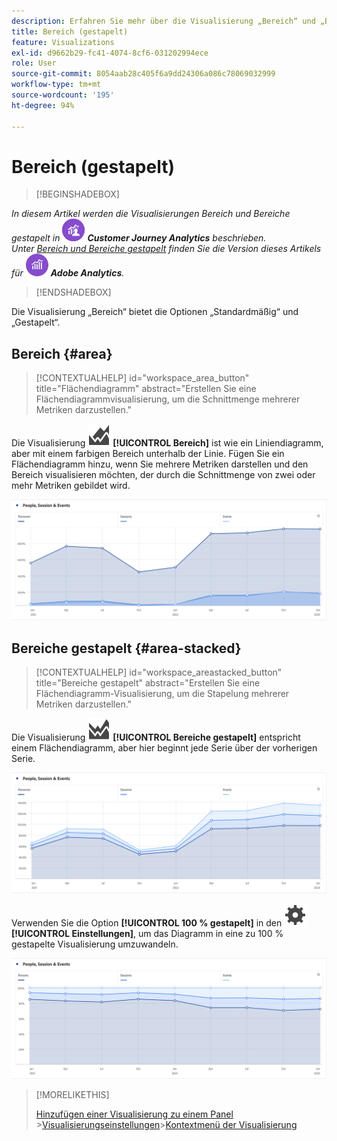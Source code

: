 ```yaml
---
description: Erfahren Sie mehr über die Visualisierung „Bereich“ und „Bereich gestapelt“.
title: Bereich (gestapelt)
feature: Visualizations
exl-id: d9662b29-fc41-4074-8cf6-031202994ece
role: User
source-git-commit: 8054aab28c405f6a9dd24306a086c78069032999
workflow-type: tm+mt
source-wordcount: '195'
ht-degree: 94%

---
```


# Bereich (gestapelt)

>[!BEGINSHADEBOX]

_In diesem Artikel werden die Visualisierungen Bereich und Bereiche gestapelt in_ ![CustomerJourneyAnalytics](/help/assets/icons/CustomerJourneyAnalytics.svg) _&#x200B;**Customer Journey Analytics** beschrieben._<br/>_Unter [Bereich und Bereiche gestapelt](https://experienceleague.adobe.com/de/docs/analytics/analyze/analysis-workspace/visualizations/area) finden Sie die Version dieses Artikels für_ ![AdobeAnalytics](/help/assets/icons/AdobeAnalytics.svg) _&#x200B;**Adobe Analytics**._

>[!ENDSHADEBOX]


Die Visualisierung „Bereich“ bietet die Optionen „Standardmäßig“ und „Gestapelt“.

## Bereich {#area}

<!-- markdownlint-disable MD034 -->

>[!CONTEXTUALHELP]
>id="workspace_area_button"
>title="Flächendiagramm"
>abstract="Erstellen Sie eine Flächendiagrammvisualisierung, um die Schnittmenge mehrerer Metriken darzustellen."

<!-- markdownlint-enable MD034 -->





Die Visualisierung ![GraphArea](/help/assets/icons/GraphArea.svg) **[!UICONTROL Bereich]** ist wie ein Liniendiagramm, aber mit einem farbigen Bereich unterhalb der Linie. Fügen Sie ein Flächendiagramm hinzu, wenn Sie mehrere Metriken darstellen und den Bereich visualisieren möchten, der durch die Schnittmenge von zwei oder mehr Metriken gebildet wird.

![Visualisierung Bereich mit mehreren Metriken](assets/area.png)

## Bereiche gestapelt {#area-stacked}

<!-- markdownlint-disable MD034 -->

>[!CONTEXTUALHELP]
>id="workspace_areastacked_button"
>title="Bereiche gestapelt"
>abstract="Erstellen Sie eine Flächendiagramm-Visualisierung, um die Stapelung mehrerer Metriken darzustellen."

<!-- markdownlint-enable MD034 -->


Die Visualisierung ![GraphAreaStacked](/help/assets/icons/GraphAreaStacked.svg) **[!UICONTROL Bereiche gestapelt]** entspricht einem Flächendiagramm, aber hier beginnt jede Serie über der vorherigen Serie.

![Bereich gestapelt (jede Serie über der vorherigen Serie).](assets/area-stacked.png)

Verwenden Sie die Option **[!UICONTROL 100 % gestapelt]** in den ![Einstellung](/help/assets/icons/Setting.svg) **[!UICONTROL Einstellungen]**, um das Diagramm in eine zu 100 % gestapelte Visualisierung umzuwandeln.

![Bereich gestapelt (mit einer 100 % gestapelten Visualisierung).](assets/area-stacked100.png)

>[!MORELIKETHIS]
>
>[Hinzufügen einer Visualisierung zu einem Panel](/help/analysis-workspace/visualizations/freeform-analysis-visualizations.md#add-visualizations-to-a-panel)
>&#x200B;>[Visualisierungseinstellungen](/help/analysis-workspace/visualizations/freeform-analysis-visualizations.md#settings)
>&#x200B;>[Kontextmenü der Visualisierung](/help/analysis-workspace/visualizations/freeform-analysis-visualizations.md#context-menu)
>
